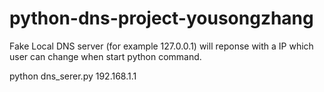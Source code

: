 # python-dns-project-yousongzhang
Fake Local DNS server (for example 127.0.0.1) will reponse with a IP which user can change when start python command. 

python dns_serer.py 192.168.1.1 
